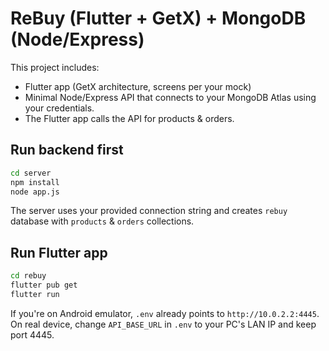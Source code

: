 # ReBuy (Flutter + GetX) + MongoDB (Node/Express)

This project includes:
- Flutter app (GetX architecture, screens per your mock)
- Minimal Node/Express API that connects to your MongoDB Atlas using your credentials.
- The Flutter app calls the API for products & orders.

## Run backend first
```bash
cd server
npm install
node app.js
```
The server uses your provided connection string and creates `rebuy` database with `products` & `orders` collections.

## Run Flutter app
```bash
cd rebuy
flutter pub get
flutter run
```

If you're on Android emulator, `.env` already points to `http://10.0.2.2:4445`.
On real device, change `API_BASE_URL` in `.env` to your PC's LAN IP and keep port 4445.
